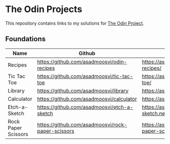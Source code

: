# The Odin Projects

This repository contains links to my solutions for [The Odin Project](https://www.theodinproject.com/).

## Foundations

| Name                | Github                                            | Live Preview                                      |
| ------------------- | ------------------------------------------------- | ------------------------------------------------- |
| Recipes             | https://github.com/asadmoosvi/odin-recipes        | https://asadmoosvi.github.io/odin-recipes/        |
| Tic Tac Toe         | https://github.com/asadmoosvi/tic-tac-toe         | https://asadmoosvi.github.io/tic-tac-toe/         |
| Library             | https://github.com/asadmoosvi/library             | https://asadmoosvi.github.io/library              |
| Calculator          | https://github.com/asadmoosvi/calculator          | https://asadmoosvi.github.io/calculator           |
| Etch-a-Sketch       | https://github.com/asadmoosvi/etch-a-sketch       | https://asadmoosvi-etch-a-sketch.netlify.app/     |
| Rock Paper Scissors | https://github.com/asadmoosvi/rock-paper-scissors | https://asadmoosvi.github.io/rock-paper-scissors/ |
